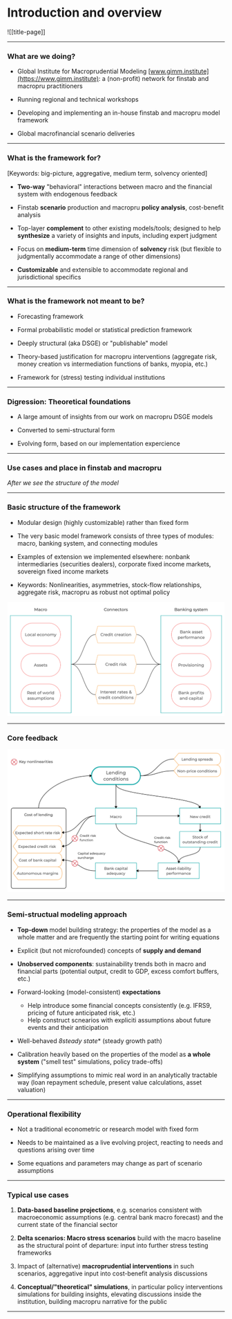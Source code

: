
# Introduction and overview

![[title-page]]


--------------------------------------------------------------------------------

### What are we doing?

* Global Institute for Macroprudential Modeling [www.gimm.institute](https://www.gimm.institute): a (non-profit) network for finstab and macropru practitioners

* Running regional and technical workshops

* Developing and implementing an in-house finstab and macropru model framework

* Global macrofinancial scenario deliveries

--------------------------------------------------------------------------------


### What is the framework for?

[Keywords: big-picture, aggregative, medium term, solvency oriented]

* **Two-way** "behavioral" interactions between macro and the financial system with endogenous feedback

* Finstab **scenario** production and macropru **policy analysis**, cost-benefit analysis

* Top-layer **complement** to other existing models/tools; designed to help **synthesize** a variety of insights and inputs, including expert judgment

* Focus on **medium-term** time dimension of **solvency** risk (but flexible to
  judgmentally accommodate a range of other dimensions)

* **Customizable** and extensible to accommodate regional and jurisdictional
  specifics


--------------------------------------------------------------------------------

### What is the framework **not** meant to be?

* Forecasting framework 

* Formal probabilistic model or statistical prediction framework

* Deeply structural (aka DSGE) or "publishable" model

* Theory-based justification for macropru interventions (aggregate risk,
  money creation vs intermediation functions of banks, myopia, etc.)

* Framework for (stress) testing individual institutions


--------------------------------------------------------------------------------

### Digression: Theoretical foundations

* A large amount of insights from our work on macropru DSGE models 

* Converted to semi-structural form

* Evolving form, based on our implementation expercience


--------------------------------------------------------------------------------


### Use cases and place in finstab and macropru

*After we see the structure of the model*


--------------------------------------------------------------------------------

### Basic structure of the framework

* Modular design (highly customizable) rather than fixed form

* The very basic model framework consists of three types of modules: macro,
  banking system, and connecting modules

* Examples of extension we implemented elsewhere: nonbank intermediaries (securities
  dealers), corporate fixed income markets, sovereign fixed income markets

* Keywords: Nonlinearities, asymmetries, stock-flow relationships, aggregate risk, macropru as robust
  not optimal policy


![Model structure](model-structure.png)


--------------------------------------------------------------------------------

### Core feedback

![Core feedback](feedback.png)

--------------------------------------------------------------------------------

### Semi-structual modeling approach 

* **Top-down** model building strategy: the properties of the model as a whole
  matter and are frequently the starting point for writing equations

* Explicit (but not microfounded) concepts of **supply and demand**

* **Unobserved components**: sustainability trends both in macro and
  financial parts (potential output, credit to GDP, excess comfort buffers,
  etc.)

* Forward-looking (model-consistent) **expectations**
  * Help introduce some financial concepts consistently (e.g. IFRS9, pricing of future anticipated risk, etc.)
  * Help construct scnearios with expliciti assumptions about future events and their anticipation

* Well-behaved *8steady state** (steady growth path)

* Calibration heavily based on the properties of the model as **a whole
  system** ("smell test" simulations, policy trade-offs)

* Simplifying assumptions to mimic real word in an analytically tractable
  way (loan repayment schedule, present value calculations, asset valuation)


--------------------------------------------------------------------------------

### Operational flexibility

* Not a traditional econometric or research model with fixed form

* Needs to be maintained as a live evolving project, reacting to needs and
  questions arising over time

* Some equations and parameters may change as part of scenario assumptions


--------------------------------------------------------------------------------


### Typical use cases


1. **Data-based baseline projections**, e.g. scenarios consistent with
   macroeconomic assumptions (e.g. central bank macro forecast) and the
   current state of the financial sector

1. **Delta scenarios: Macro stress scenarios** build with the macro baseline as the structural point of departure: input into further stress testing frameworks

1. Impact of (alternative) **macroprudential interventions** in such scenarios,
   aggregative input into cost-benefit analysis discussions

1. **Conceptual/"theoretical" simulations**, in particular policy
   interventions simulations for building insights, elevating discussions
   inside the institution, building macropru narrative for the public


--------------------------------------------------------------------------------

